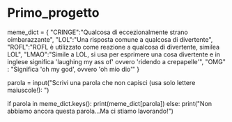 # Primo_progetto
meme_dict = {
             "CRINGE":"Qualcosa di eccezionalmente strano oimbarazzante",
             "LOL":"Una risposta comune a qualcosa di divertente",
             "ROFL":"ROFL è utilizzato come reazione a qualcosa di divertente, similea LOL",
             "LMAO":"Simile a LOL, si usa per esprimere una cosa divertente e in inglese significa 'laughing my ass of' ovvero 'ridendo a crepapelle'",
             "OMG" : "Significa 'oh my god', ovvero 'oh mio dio'"
             }

parola = input("Scrivi una parola che non capisci (usa solo lettere maiuscole!): ")

if parola in meme_dict.keys():
  print(meme_dict[parola])
else:
  print("Non abbiamo ancora questa parola...Ma ci stiamo lavorando!")
      
